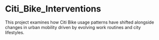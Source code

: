# Citi_Bike_Interventions
This project examines how Citi Bike usage patterns have shifted alongside changes in urban mobility driven by evolving work routines and city lifestyles.
